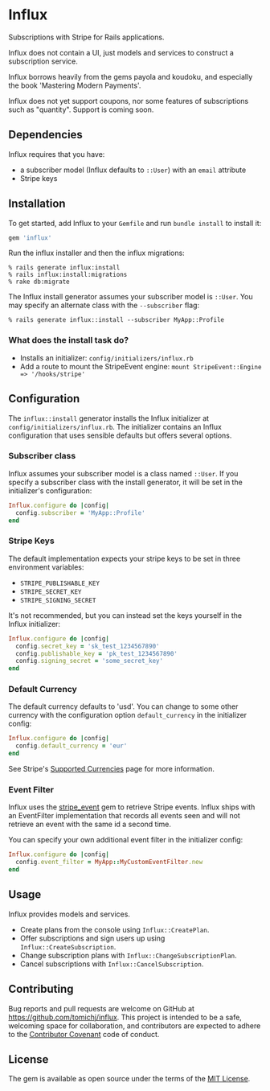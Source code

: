 # Influx

Subscriptions with Stripe for Rails applications. 

Influx does not contain a UI, just models and services to construct a 
subscription service.

Influx borrows heavily from the gems payola and koudoku, and especially 
the book 'Mastering Modern Payments'.

Influx does not yet support coupons, nor some features of subscriptions 
such as "quantity". Support is coming soon.


## Dependencies

Influx requires that you have:
* a subscriber model (Influx defaults to `::User`) with an `email` attribute
* Stripe keys


## Installation

To get started, add Influx to your `Gemfile` and run `bundle install` to install it:

```ruby
gem 'influx'
```

Run the influx installer and then the influx migrations:

    % rails generate influx:install
    % rails influx:install:migrations
    % rake db:migrate

The Influx install generator assumes your subscriber model is `::User`. You may
specify an alternate class with the `--subscriber` flag:

    % rails generate influx::install --subscriber MyApp::Profile


### What does the install task do?

* Installs an initializer: `config/initializers/influx.rb`
* Add a route to mount the StripeEvent engine: `mount StripeEvent::Engine => '/hooks/stripe'`


## Configuration

The `influx::install` generator installs the Influx initializer at 
`config/initializers/influx.rb`. The initializer contains an Influx 
configuration that uses sensible defaults but offers several options.


### Subscriber class

Influx assumes your subscriber model is a class named `::User`. If you 
specify a subscriber class with the install generator, it will be set 
in the initializer's configuration:

```ruby
Influx.configure do |config|
  config.subscriber = 'MyApp::Profile'
end
```


### Stripe Keys

The default implementation expects your stripe keys to be set in three environment variables:

* `STRIPE_PUBLISHABLE_KEY`
* `STRIPE_SECRET_KEY`
* `STRIPE_SIGNING_SECRET`


It's not recommended, but you can instead set the keys yourself in the 
Influx initializer:

```ruby
Influx.configure do |config|
  config.secret_key = 'sk_test_1234567890'
  config.publishable_key = 'pk_test_1234567890'
  config.signing_secret = 'some_secret_key'
end
```


### Default Currency

The default currency defaults to 'usd'. You can change to some other currency 
with the configuration option `default_currency` in the initializer config:

```ruby
Influx.configure do |config|
  config.default_currency = 'eur'
end
```

See Stripe's [Supported Currencies](https://stripe.com/docs/currencies) page 
for more information.


### Event Filter

Influx uses the [stripe_event](https://github.com/integrallis/stripe_event) 
gem to retrieve Stripe events. Influx ships with an EventFilter 
implementation that records all events seen and will not retrieve an event 
with the same id a second time.

You can specify your own additional event filter in the initializer config:

```ruby
Influx.configure do |config|
  config.event_filter = MyApp::MyCustomEventFilter.new
end
```


## Usage

Influx provides models and services.

* Create plans from the console using `Influx::CreatePlan`.
* Offer subscriptions and sign users up using `Influx::CreateSubscription`.
* Change subscription plans with `Influx::ChangeSubscriptionPlan`.
* Cancel subscriptions with `Influx::CancelSubscription`.


## Contributing

Bug reports and pull requests are welcome on GitHub at 
https://github.com/tomichj/influx. This project is intended to be a safe, 
welcoming space for collaboration, and contributors are expected to adhere to 
the [Contributor Covenant](http://contributor-covenant.org) code of conduct.

## License

The gem is available as open source under the terms of the 
[MIT License](http://opensource.org/licenses/MIT).
